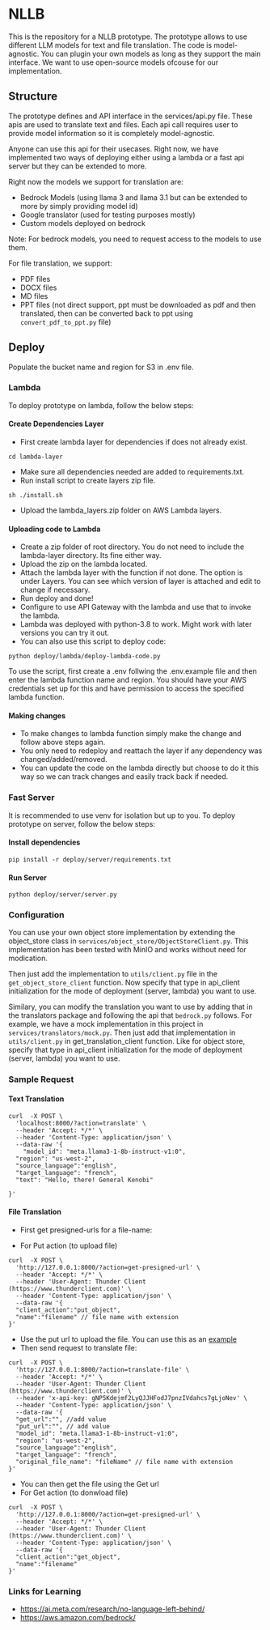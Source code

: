 # NLLB

This is the repository for a NLLB prototype. The prototype allows to use different LLM models for text and file translation. The code is model-agnostic. You can plugin your own models as long as they support the main interface. We want to use open-source models ofcouse for our implementation. 

## Structure
The prototype defines and API interface in the services/api.py file. These apis are used to translate text and files. Each api call requires user to provide model information so it is completely model-agnostic. 

Anyone can use this api for their usecases. Right now, we have implemented two ways of deploying either using a lambda or a fast api server but they can be extended to more. 

Right now the models we support for translation are:
- Bedrock Models (using llama 3 and llama 3.1 but can be extended to more by simply providing model id)
- Google translator (used for testing purposes mostly)
- Custom models deployed on bedrock

Note: For bedrock models, you need to request access to the models to use them. 

For file translation, we support: 
- PDF files
- DOCX files
- MD files
- PPT files (not direct support, ppt must be downloaded as pdf and then translated, then can be converted back to ppt using `convert_pdf_to_ppt.py` file)

## Deploy

Populate the bucket name and region for S3 in .env file. 

### Lambda

To deploy prototype on lambda, follow the below steps:

#### Create Dependencies Layer

- First create lambda layer for dependencies if does not already exist. 

```console
cd lambda-layer
```

- Make sure all dependencies needed are added to requirements.txt.
- Run install script to create layers zip file.

```console
sh ./install.sh
```

- Upload the lambda_layers.zip folder on AWS Lambda layers.

#### Uploading code to Lambda
- Create a zip folder of root directory. You do not need to include the lambda-layer directory. Its fine either way.
- Upload the zip on the lambda located.
- Attach the lambda layer with the function if not done. The option is under Layers. You can see which version of layer is attached and edit to change if necessary. 
- Run deploy and done!
- Configure to use API Gateway with the lambda and use that to invoke the lambda.
- Lambda was deployed with python-3.8 to work. Might work with later versions you can try it out.
- You can also use this script to deploy code:

```console
python deploy/lambda/deploy-lambda-code.py
```

To use the script, first create a .env follwing the .env.example file and then enter the lambda function name and region. You should have your AWS credentials set up for this and have permission to access the specified lambda function.

#### Making changes
- To make changes to lambda function simply make the change and follow above steps again. 
- You only need to redeploy and reattach the layer if any dependency was changed/added/removed.
- You can update the code on the lambda directly but choose to do it this way so we can track changes and easily track back if needed. 

### Fast Server

It is recommended to use venv for isolation but up to you. To deploy prototype on server, follow the below steps:

#### Install dependencies

```console
pip install -r deploy/server/requirements.txt
```

#### Run Server

```console
python deploy/server/server.py
```

### Configuration

You can use your own object store implementation by extending the object_store class in `services/object_store/ObjectStoreClient.py`. This implementation has been tested with MinIO and works without need for modication.

Then just add the implementation to `utils/client.py` file in the `get_object_store_client` function. Now specify that type in api_client initialization for the mode of deployment (server, lambda) you want to use. 

Similary, you can modify the translation you want to use by adding that in the translators package and following the api that `bedrock.py` follows. For example, we have a mock implementation in this project in `services/translators/mock.py`. 
Then just add that implementation in `utils/client.py` in get_translation_client function. Like for object store, specify that type in api_client initialization for the mode of deployment (server, lambda) you want to use. 

### Sample Request

#### Text Translation

```console
curl  -X POST \
  'localhost:8000/?action=translate' \
  --header 'Accept: */*' \
  --header 'Content-Type: application/json' \
  --data-raw '{
    "model_id": "meta.llama3-1-8b-instruct-v1:0",
  "region": "us-west-2",
  "source_language":"english",
  "target_language": "french",
  "text": "Hello, there! General Kenobi"

}'

```

#### File Translation

- First get presigned-urls for a file-name:

- For Put action (to upload file)

```console
curl  -X POST \
  'http://127.0.0.1:8000/?action=get-presigned-url' \
  --header 'Accept: */*' \
  --header 'User-Agent: Thunder Client (https://www.thunderclient.com)' \
  --header 'Content-Type: application/json' \
  --data-raw '{
  "client_action":"put_object",
  "name":"filename" // file name with extension
}'
```

- Use the put url to upload the file. You can use this as an [example]()
- Then send request to translate file:

```console
curl  -X POST \
  'http://127.0.0.1:8000/?action=translate-file' \
  --header 'Accept: */*' \
  --header 'User-Agent: Thunder Client (https://www.thunderclient.com)' \
  --header 'x-api-key: gNP5Kdejmf2LyQJJHFodJ7pnzIVdahcs7gLjoNev' \
  --header 'Content-Type: application/json' \
  --data-raw '{
  "get_url":"", //add value
  "put_url":"", // add value
  "model_id": "meta.llama3-1-8b-instruct-v1:0",
  "region": "us-west-2",
  "source_language":"english",
  "target_language": "french",
  "original_file_name": "fileName" // file name with extension
}'
```

- You can then get the file using the Get url 
- For Get action (to donwload file)

```console
curl  -X POST \
  'http://127.0.0.1:8000/?action=get-presigned-url' \
  --header 'Accept: */*' \
  --header 'User-Agent: Thunder Client (https://www.thunderclient.com)' \
  --header 'Content-Type: application/json' \
  --data-raw '{
  "client_action":"get_object",
  "name":"filename"
}'
```


### Links for Learning
- https://ai.meta.com/research/no-language-left-behind/
- https://aws.amazon.com/bedrock/
